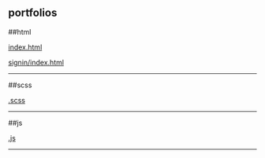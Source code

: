## portfolios

##html

[index.html](https://github.com/jiyoun-koo/Portfolios/tree/master/src)

[signin/index.html](https://github.com/jiyoun-koo/Portfolios/tree/master/src)

---

##scss

[.scss](https://github.com/jiyoun-koo/Portfolios/tree/master/src/scss)

---

##js

[.js](https://github.com/jiyoun-koo/Portfolios/tree/master/src/js)

---
